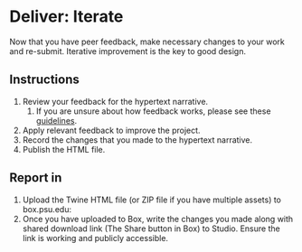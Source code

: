 # Deliver: Iterate

Now that you have peer feedback, make necessary changes to your work and re-submit. Iterative improvement is the key to good design.

## Instructions

1. Review your feedback for the hypertext narrative.
    1. If you are unsure about how feedback works, please see these [guidelines](/toolkit/feedback-and-critique.md).
3. Apply relevant feedback to improve the project.
4. Record the changes that you made to the hypertext narrative.
4. Publish the HTML file.

## Report in

1. Upload the Twine HTML file (or ZIP file if you have multiple assets) to box.psu.edu: 
2. Once you have uploaded to Box, write the changes you made along with shared download link (The Share button in Box) to Studio. Ensure the link is working and publicly accessible.